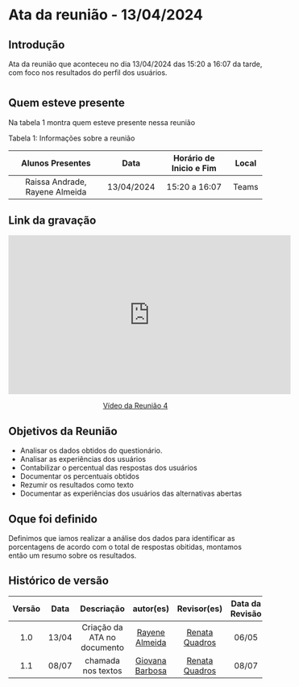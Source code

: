 # Ata da reunião - 13/04/2024

## Introdução
Ata da reunião que aconteceu no dia 13/04/2024 das 15:20 a 16:07 da tarde, com foco nos resultados do perfil dos usuários. 

#

## Quem esteve presente

Na tabela 1 montra quem esteve presente nessa reunião

Tabela 1: Informações sobre a reunião

| Alunos Presentes       | Data | Horário de Inicio e Fim                                 | Local            |
| :--------: | :----: | :--------------------:                    | :---------------: |
|  Raissa Andrade, Rayene Almeida |  13/04/2024   | 15:20 a 16:07                    | Teams  | 

## Link da gravação

<p style="text-align: center"><iframe width="560" height="315" src="https://www.youtube.com/embed/xxQUavtPAr8" title="YouTube video player" frameborder="0" allow="accelerometer; autoplay; clipboard-write; encrypted-media; gyroscope; picture-in-picture; web-share" referrerpolicy="strict-origin-when-cross-origin" allowfullscreen></iframe></p>
<p style="text-align: center"><a href="https://youtu.be/xxQUavtPAr8" target="blanket">Vídeo da Reunião 4</a></p>

## Objetivos da Reunião

- Analisar os dados obtidos do questionário.
- Analisar as experiências dos usuários
- Contabilizar o percentual das respostas dos usuários
- Documentar os percentuais obtidos
- Rezumir os resultados como texto
- Documentar as experiências dos usuários das alternativas abertas

## Oque foi definido

Definimos que iamos realizar a análise dos dados para identificar as porcentagens de acordo com o total de respostas obitidas, montamos então um resumo sobre os resultados.

## Histórico de versão
|                            Versão                             |              Data               |                    Descriação                     | autor(es)           |  Revisor(es)          |Data da Revisão|
| :----------------------------------------------------------: | :-------------------------------: | :-------------------------------------------------: | :-------------------------------: |  :-------------------------------: | :-------------------------------: |
| 1.0 |  13/04  | Criação da ATA no documento |[Rayene Almeida ](https://github.com/rayenealmeida)|[Renata Quadros](https://github.com/Renatinha28) |06/05| 
| 1.1 | 08/07  | chamada nos textos |[Giovana Barbosa ](https://github.com/gio221)| [Renata Quadros](https://github.com/Renatinha28)| 08/07